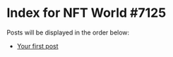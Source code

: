 # Index for NFT World #7125
Posts will be displayed in the order below:

- [Your first post](./001-first.md)

